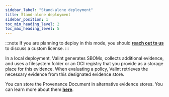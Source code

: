 ```yaml
---
sidebar_label: "Stand-alone deployment"
title: Stand-alone deployment
sidebar_position: 1
toc_min_heading_level: 2
toc_max_heading_level: 5
---
```


:::note
If you are planning to deploy in this mode, you should **[reach out to us](https://scribesecurity.com/contact-us/ "Contact Us")** to discuss a custom license.
:::

In a local deployment, Valint generates SBOMs, collects additional evidence, and uses a filesystem folder or an OCI registry that you provide as a storage place for this evidence. When evaluating a policy, Valint retrieves the necessary evidence from this designated evidence store.

You can store the Provenance Document in alternative evidence stores. You can learn more about them **[here](../../integrating-scribe/other-evidence-stores)**.
